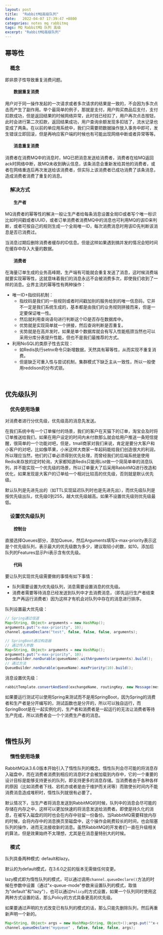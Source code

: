 ```yaml
---
layout: post
title:  "RabbitMQ高级队列"
date:   2022-04-07 17:39:47 +0800
categories: notes mq rabbitmq
tags: MQ RabbitMQ 队列 高级
excerpt: "RabbitMQ高级队列"
---
```


## 幂等性

### &emsp;概念

即非原子性导致重复消费问题。

#### &emsp;&emsp;数据重复消费

用户对于同一操作发起的一次请求或者多次请求的结果是一致的，不会因为多次点击而产生了副作用。举个最简单的例子，那就是支付，用户购买商品后支付，支付扣款成功，但是返回结果的时候网络异常，此时钱已经扣了，用户再次点击按钮，此时会进行第二次扣款，返回结果成功，用户查询余额发现多扣钱了，流水记录也变成了两条。在以前的单应用系统中，我们只需要把数据操作放入事务中即可，发生错误立即回滚，但是再响应客户端的时候也有可能出现网络中断或者异常等等。

#### &emsp;&emsp;消息重复消费

消费者在消费MQ中的消息时，MQ已把消息发送给消费者，消费者在给MQ返回ack时网络中断，故MQ未收到确认信息，该条消息会重新发给其他的消费者，或者在网络重连后再次发送给该消费者，但实际上该消费者已成功消费了该条消息，造成消费者消费了重复的消息。

### &emsp;解决方式

#### &emsp;&emsp;生产者

MQ消费者的幂等性的解决一般让生产者给每条消息设置全局ID或者写个唯一标识比如时间戳或者UUID，或者订单消费者消费MQ中的消息也可利用MQ的该ID来判断，或者可按自己的规则生成一个全局唯一ID，每次消费消息时用该ID先判断该消息是否已消费过。

当消息过期后删除消费者缓存的ID信息。但是这样如果遇到搞并发的情况会短时间在缓存中存入大量的数据。

#### &emsp;&emsp;消费者

在海量订单生成的业务高峰期，生产端有可能就会重复发送了消息，这时候消费端就要实现幂等性，这就意味着我们的消息永远不会被消费多次，即使我们收到了一样的消息。业界主流的幂等性有两种操作：

+ 唯一ID+指纹码机制：
  + 指纹码是我们的一些规则或者时间戳加别的服务给到的唯一信息码，它并不一定是我们系统生成的，基本都是由我们的业务规则拼接而来，但是一定要保证唯一性。
  + 然后就利用查询语句进行判断这个ID是否存在数据库中。
  + 优势就是实现简单就一个拼接，然后查询判断是否重复。
  + 劣势就是在高并发时，如果是单个数据库就会有写入性能瓶颈当然也可以采用分库分表提升性能，但也不是我们最推荐的方式。
+ 利用NoSQL的类原子性去实现：
  + 如Redis执行setnx命令只新增数据，天然具有幂等性，从而实现不重复消费。
  + 但是缺乏可重入性与尝试机制，集群模式下缺乏主从一致性，所以一般使用reddison的分布式锁。

&emsp;

## 优先级队列

### &emsp;优先使用场景

对消费者进行分优先级，优先级高的消息先发送。

在我们系统中有一个订单催付的场景，我们的客户在天猫下的订单，淘宝会及时将订单推送给我们，如果在用户设定的时间内未付款那么就会给用户推送一条短信提醒，很简单的一个功能对吧，但是，tmall商家对我们来说，肯定是要分大客户和小客户的对吧，比如像苹果，小米这样大商家一年起码能给我们创造很大的利润，所以理应当然，他们的订单必须得到优先处理，而曾经我们的后端系统是使用Redis来存放的定时轮询，大家都知道Redis只能用List做一个简简单单的消息队列，并不能实现一个优先级的场景，所以订单量大了后采用RabbitMQ进行改造和优化，如果发现是大客户的订单给一个相对比较高的优先级，否则就是默认优先级。

默认队列是先进先出的（如TTL实现延迟队列时也是先进先出），而优先级队列是按优先级出队，优先级0到255，越大优先级越高。如果不设置优先级则优先级最低。

### &emsp;设置优先级队列

#### &emsp;&emsp;控制台

直接选择Queues部分，添加Queue，然后Arguments填写x-max-priority表示这是个优先级队列，表示最大的优先级数为多少，建议取较小的数，如10。添加后队列的Features显示Pri表示含有优先级。

#### &emsp;&emsp;代码

要让队列实现优先级需要做的事情有如下事情：

+ 队列需要设置为优先级队列，消息需要设置消息的优先级。
+ 消费者需要等待消息已经发送到队列中才去消费消息，（即先运行生产者结束生产再运行消费者）因为这样才有机会对队列中存在的消息进行排序。

队列设置最大优先级：

```java
// Spring通过信道
Map<String, Object> arguments = new HashMap();
arguments.put("x-max-priority", 10);
channel.queueDeclare("test", false, false, false, arguments);

// SpringBoot通过构造器
// 通过传入参数
Map<String, Object> arguments = new HashMap();
arguments.put("x-max-priority", 10);
QueueBuilder.nonDurable(queueName).withArguments(arguments).build();
// 通过方法
QueueBuilder.nonDurable(queueName).maxPriority(10).build();
```

消息设置优先级：

```java
rabbitTemplate.convertAndSend(exchangeName, routingKey, new Message(message.getBytes(StandardCharsets.UTF_8), new AMQP.BasicProperties().builder().priority(4).build()), data);
```

如果要运行测试可以使用Spring来测试而不是用SpringBoot，因为Spring的消费者和生产者是分开编写的，测试函数也是分开的，所以可以独自运行，而SpringBoot是在一起实例化的，生产者和消费者是一起运行的无法让消费者等待生产完成，所以消费者会一个个消费生产者的消息。

&emsp;

## 惰性队列

### &emsp;惰性使用场景

RabbitMQ从3.6.0版本开始引入了惰性队列的概念。惰性队列会尽可能的将消息存入磁盘中，而在消费者消费到相应的消息时才会被加载到内存中，它的一个重要的设计目标是能够支持更长的队列，即支持更多的消息存储。当消费者由于各种各样的原因（比如消费者下线、宕机亦或者是由于维护而关闭等）而致使长时间内不能消费消息造成堆积时，惰性队列就很有必要了。

默认情况下，当生产者将消息发送到RabbitMQ的时候，队列中的消息会尽可能的存储在内存之中，这样可以更加快速的将消息发送给消费者。即使是持久化的消息，在被写入磁盘的同时也会在内存中驻留一份备份。当RabbitMQ需要释放内存的时候，会将内存中的消息换页至磁盘中，这个操作会耗费较长的时间，也会阻塞队列的操作，进而无法接收新的消息。虽然RabbitMQ的开发者们一直在升级相关的算法，但是效果始终不太理想，尤其是在消息量特别大的时候。

### &emsp;模式

队列具备两种模式: default和lazy。

默认的为default模式，在3.6.0之前的版本无需做任何变更。

lazy模式即为惰性队列的模式，可以通过调用`channel.queueDeclare()`方法的时候在参数中设置（通过"x-queue-mode"参数来设置队列的模式，取值为"default"和"lazy"），也可以通过`Policy`的方式设置，如果一个队列同时使用这两种方式设置的话，那么Policy的方式具备更高的优先级。

如果要通过声明的方式改变已有队列的模式的话，那么只能先删除队列，然后再重新声明一个新的。

```java
Map<String, Object> args = new HashMap<String, Object>();args.put(""x-queue-mode" , " lazy");
channel.queueDeclare("myqueue" , false, false, false, args);
```
